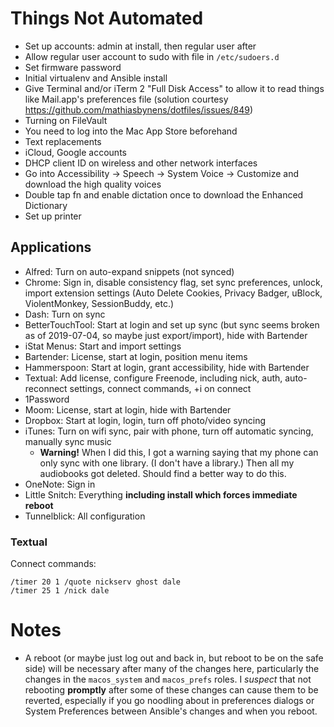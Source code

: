 # Things Not Automated

* Set up accounts: admin at install, then regular user after
* Allow regular user account to sudo with file in `/etc/sudoers.d`
* Set firmware password
* Initial virtualenv and Ansible install
* Give Terminal and/or iTerm 2 "Full Disk Access" to allow it to read things like Mail.app's preferences file (solution courtesy https://github.com/mathiasbynens/dotfiles/issues/849)
* Turning on FileVault
* You need to log into the Mac App Store beforehand
* Text replacements
* iCloud, Google accounts
* DHCP client ID on wireless and other network interfaces
* Go into Accessibility → Speech → System Voice → Customize and download the high quality voices
* Double tap fn and enable dictation once to download the Enhanced Dictionary
* Set up printer


## Applications

* Alfred: Turn on auto-expand snippets (not synced)
* Chrome: Sign in, disable consistency flag, set sync preferences, unlock, import extension settings (Auto Delete Cookies, Privacy Badger, uBlock, ViolentMonkey, SessionBuddy, etc.)
* Dash: Turn on sync
* BetterTouchTool: Start at login and set up sync (but sync seems broken as of 2019-07-04, so maybe just export/import), hide with Bartender
* iStat Menus: Start and import settings
* Bartender: License, start at login, position menu items
* Hammerspoon: Start at login, grant accessibility, hide with Bartender
* Textual: Add license, configure Freenode, including nick, auth, auto-reconnect settings, connect commands, +i on connect
* 1Password
* Moom: License, start at login, hide with Bartender
* Dropbox: Start at login, login, turn off photo/video syncing
* iTunes: Turn on wifi sync, pair with phone, turn off automatic syncing, manually sync music
  * **Warning!** When I did this, I got a warning saying that my phone can only sync with one library.  (I don't have a library.)  Then all my audiobooks got deleted.  Should find a better way to do this.
* OneNote: Sign in
* Little Snitch: Everything **including install which forces immediate reboot**
* Tunnelblick: All configuration


### Textual

Connect commands:

```
/timer 20 1 /quote nickserv ghost dale
/timer 25 1 /nick dale
```


# Notes

* A reboot (or maybe just log out and back in, but reboot to be on the safe side) will be necessary after many of the changes here, particularly the changes in the `macos_system` and `macos_prefs` roles.  I *suspect* that not rebooting **promptly** after some of these changes can cause them to be reverted, especially if you go noodling about in preferences dialogs or System Preferences between Ansible's changes and when you reboot.
